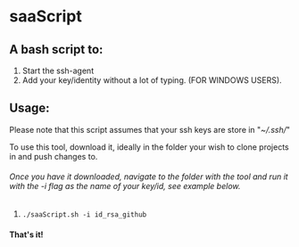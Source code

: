 # saaScript

## A bash script to:
1. Start the ssh-agent
2. Add your key/identity
without a lot of typing. (FOR WINDOWS USERS).

## Usage:
Please note that this script assumes that your ssh keys are store in "*~/.ssh/*"

To use this tool, download it, ideally in the folder your wish to clone projects in and push changes to.
###### Once you have it downloaded, navigate to the folder with the tool and run it with the *-i* flag as the name of your key/id, see example below.
1. `./saaScript.sh -i id_rsa_github`


#### That's it!
